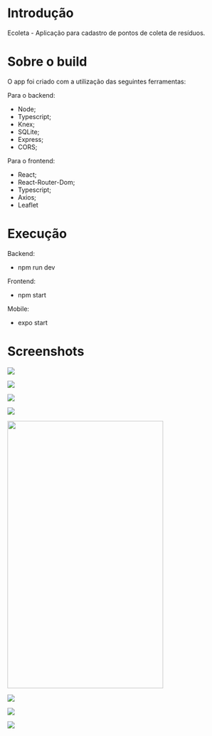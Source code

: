 # Introdução

Ecoleta - Aplicação para cadastro de pontos de coleta de resíduos.

# Sobre o build

O app foi criado com a utilização das seguintes ferramentas:

Para o backend:
- Node;
- Typescript;
- Knex;
- SQLite;
- Express;
- CORS;

Para o frontend:
- React;
- React-Router-Dom;
- Typescript;
- Axios;
- Leaflet

# Execução

Backend:

 - npm run dev

Frontend:

- npm start

Mobile:

- expo start


# Screenshots

<p><img src="screenshots/home-ecoleta.png" /></p>
<p><img src="screenshots/form1-ecoleta.png" /></p>
<p><img src="screenshots/form2-ecoleta.png" /></p>
<p><img src="screenshots/form3-ecoleta.png" /></p>
<p><img src="screenshots/mobile-1.png" height="600" width="350" /></p>
<p><img src="screenshots/mobile-2.png" /></p>
<p><img src="screenshots/mobile-3.png" /></p>
<p><img src="screenshots/mobile-4.png" /></p>
